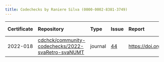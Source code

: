 ```yaml
---
title: Codechecks by Raniere Silva (0000-0002-8381-3749)
---
```



|Certificate |Repository                                        |Type    |Issue |Report                                 |Check date |
|:-------|:--------------------------------|:------------------|:---|:--------------------------|:----------|
|2022-018    |[cdchck/community-codechecks/2022-svaRetro-svaNUMT](https://gitlab.com/cdchck/community-codechecks/2022-svaRetro-svaNUMT)|journal |[44](https://github.com/codecheckers/register/issues/44)|https://doi.org/10.5281/zenodo.7084333 |2022-09-27 |
